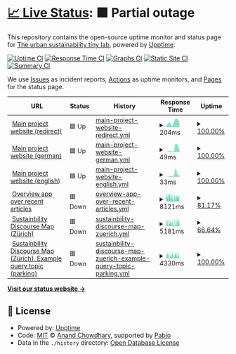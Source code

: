 # [📈 Live Status](https://urban-sustainability-lab-zurich.github.io/susdis_monitor): <!--live status--> **🟧 Partial outage**

This repository contains the open-source uptime monitor and status page for [The urban sustainability tiny lab](https://urban-sustainability-lab-zurich.github.io/susdis_monitor), powered by [Upptime](https://github.com/upptime/upptime).

[![Uptime CI](https://github.com/urban-sustainability-lab-zurich/susdis_monitor/workflows/Uptime%20CI/badge.svg)](https://github.com/urban-sustainability-lab-zurich/susdis_monitor/actions?query=workflow%3A%22Uptime+CI%22)
[![Response Time CI](https://github.com/urban-sustainability-lab-zurich/susdis_monitor/workflows/Response%20Time%20CI/badge.svg)](https://github.com/urban-sustainability-lab-zurich/susdis_monitor/actions?query=workflow%3A%22Response+Time+CI%22)
[![Graphs CI](https://github.com/urban-sustainability-lab-zurich/susdis_monitor/workflows/Graphs%20CI/badge.svg)](https://github.com/urban-sustainability-lab-zurich/susdis_monitor/actions?query=workflow%3A%22Graphs+CI%22)
[![Static Site CI](https://github.com/urban-sustainability-lab-zurich/susdis_monitor/workflows/Static%20Site%20CI/badge.svg)](https://github.com/urban-sustainability-lab-zurich/susdis_monitor/actions?query=workflow%3A%22Static+Site+CI%22)
[![Summary CI](https://github.com/urban-sustainability-lab-zurich/susdis_monitor/workflows/Summary%20CI/badge.svg)](https://github.com/urban-sustainability-lab-zurich/susdis_monitor/actions?query=workflow%3A%22Summary+CI%22)

We use [Issues](https://github.com/urban-sustainability-lab-zurich/susdis_monitor/issues) as incident reports, [Actions](https://github.com/urban-sustainability-lab-zurich/susdis_monitor/actions) as uptime monitors, and [Pages](https://urban-sustainability-lab-zurich.github.io/susdis_monitor) for the status page.

<!--start: status pages-->
<!-- This summary is generated by Upptime (https://github.com/upptime/upptime) -->
<!-- Do not edit this manually, your changes will be overwritten -->
<!-- prettier-ignore -->
| URL | Status | History | Response Time | Uptime |
| --- | ------ | ------- | ------------- | ------ |
| <img alt="" src="https://icons.duckduckgo.com/ip3/sustainability.discourses.ch.ico" height="13"> [Main project website (redirect)](https://sustainability.discourses.ch) | 🟩 Up | [main-project-website-redirect.yml](https://github.com/urban-sustainability-lab-zurich/susdis_monitor/commits/HEAD/history/main-project-website-redirect.yml) | <details><summary><img alt="Response time graph" src="./graphs/main-project-website-redirect/response-time-week.png" height="20"> 204ms</summary><br><a href="https://status.discourses.ch/history/main-project-website-redirect"><img alt="Response time 194" src="https://img.shields.io/endpoint?url=https%3A%2F%2Fraw.githubusercontent.com%2Furban-sustainability-lab-zurich%2Fsusdis_monitor%2FHEAD%2Fapi%2Fmain-project-website-redirect%2Fresponse-time.json"></a><br><a href="https://status.discourses.ch/history/main-project-website-redirect"><img alt="24-hour response time 211" src="https://img.shields.io/endpoint?url=https%3A%2F%2Fraw.githubusercontent.com%2Furban-sustainability-lab-zurich%2Fsusdis_monitor%2FHEAD%2Fapi%2Fmain-project-website-redirect%2Fresponse-time-day.json"></a><br><a href="https://status.discourses.ch/history/main-project-website-redirect"><img alt="7-day response time 204" src="https://img.shields.io/endpoint?url=https%3A%2F%2Fraw.githubusercontent.com%2Furban-sustainability-lab-zurich%2Fsusdis_monitor%2FHEAD%2Fapi%2Fmain-project-website-redirect%2Fresponse-time-week.json"></a><br><a href="https://status.discourses.ch/history/main-project-website-redirect"><img alt="30-day response time 221" src="https://img.shields.io/endpoint?url=https%3A%2F%2Fraw.githubusercontent.com%2Furban-sustainability-lab-zurich%2Fsusdis_monitor%2FHEAD%2Fapi%2Fmain-project-website-redirect%2Fresponse-time-month.json"></a><br><a href="https://status.discourses.ch/history/main-project-website-redirect"><img alt="1-year response time 199" src="https://img.shields.io/endpoint?url=https%3A%2F%2Fraw.githubusercontent.com%2Furban-sustainability-lab-zurich%2Fsusdis_monitor%2FHEAD%2Fapi%2Fmain-project-website-redirect%2Fresponse-time-year.json"></a></details> | <details><summary><a href="https://status.discourses.ch/history/main-project-website-redirect">100.00%</a></summary><a href="https://status.discourses.ch/history/main-project-website-redirect"><img alt="All-time uptime 100.00%" src="https://img.shields.io/endpoint?url=https%3A%2F%2Fraw.githubusercontent.com%2Furban-sustainability-lab-zurich%2Fsusdis_monitor%2FHEAD%2Fapi%2Fmain-project-website-redirect%2Fuptime.json"></a><br><a href="https://status.discourses.ch/history/main-project-website-redirect"><img alt="24-hour uptime 100.00%" src="https://img.shields.io/endpoint?url=https%3A%2F%2Fraw.githubusercontent.com%2Furban-sustainability-lab-zurich%2Fsusdis_monitor%2FHEAD%2Fapi%2Fmain-project-website-redirect%2Fuptime-day.json"></a><br><a href="https://status.discourses.ch/history/main-project-website-redirect"><img alt="7-day uptime 100.00%" src="https://img.shields.io/endpoint?url=https%3A%2F%2Fraw.githubusercontent.com%2Furban-sustainability-lab-zurich%2Fsusdis_monitor%2FHEAD%2Fapi%2Fmain-project-website-redirect%2Fuptime-week.json"></a><br><a href="https://status.discourses.ch/history/main-project-website-redirect"><img alt="30-day uptime 100.00%" src="https://img.shields.io/endpoint?url=https%3A%2F%2Fraw.githubusercontent.com%2Furban-sustainability-lab-zurich%2Fsusdis_monitor%2FHEAD%2Fapi%2Fmain-project-website-redirect%2Fuptime-month.json"></a><br><a href="https://status.discourses.ch/history/main-project-website-redirect"><img alt="1-year uptime 100.00%" src="https://img.shields.io/endpoint?url=https%3A%2F%2Fraw.githubusercontent.com%2Furban-sustainability-lab-zurich%2Fsusdis_monitor%2FHEAD%2Fapi%2Fmain-project-website-redirect%2Fuptime-year.json"></a></details>
| <img alt="" src="https://icons.duckduckgo.com/ip3/sustainability.discourses.ch.ico" height="13"> [Main project website (german)](https://sustainability.discourses.ch/de/) | 🟩 Up | [main-project-website-german.yml](https://github.com/urban-sustainability-lab-zurich/susdis_monitor/commits/HEAD/history/main-project-website-german.yml) | <details><summary><img alt="Response time graph" src="./graphs/main-project-website-german/response-time-week.png" height="20"> 49ms</summary><br><a href="https://status.discourses.ch/history/main-project-website-german"><img alt="Response time 48" src="https://img.shields.io/endpoint?url=https%3A%2F%2Fraw.githubusercontent.com%2Furban-sustainability-lab-zurich%2Fsusdis_monitor%2FHEAD%2Fapi%2Fmain-project-website-german%2Fresponse-time.json"></a><br><a href="https://status.discourses.ch/history/main-project-website-german"><img alt="24-hour response time 33" src="https://img.shields.io/endpoint?url=https%3A%2F%2Fraw.githubusercontent.com%2Furban-sustainability-lab-zurich%2Fsusdis_monitor%2FHEAD%2Fapi%2Fmain-project-website-german%2Fresponse-time-day.json"></a><br><a href="https://status.discourses.ch/history/main-project-website-german"><img alt="7-day response time 49" src="https://img.shields.io/endpoint?url=https%3A%2F%2Fraw.githubusercontent.com%2Furban-sustainability-lab-zurich%2Fsusdis_monitor%2FHEAD%2Fapi%2Fmain-project-website-german%2Fresponse-time-week.json"></a><br><a href="https://status.discourses.ch/history/main-project-website-german"><img alt="30-day response time 48" src="https://img.shields.io/endpoint?url=https%3A%2F%2Fraw.githubusercontent.com%2Furban-sustainability-lab-zurich%2Fsusdis_monitor%2FHEAD%2Fapi%2Fmain-project-website-german%2Fresponse-time-month.json"></a><br><a href="https://status.discourses.ch/history/main-project-website-german"><img alt="1-year response time 50" src="https://img.shields.io/endpoint?url=https%3A%2F%2Fraw.githubusercontent.com%2Furban-sustainability-lab-zurich%2Fsusdis_monitor%2FHEAD%2Fapi%2Fmain-project-website-german%2Fresponse-time-year.json"></a></details> | <details><summary><a href="https://status.discourses.ch/history/main-project-website-german">100.00%</a></summary><a href="https://status.discourses.ch/history/main-project-website-german"><img alt="All-time uptime 100.00%" src="https://img.shields.io/endpoint?url=https%3A%2F%2Fraw.githubusercontent.com%2Furban-sustainability-lab-zurich%2Fsusdis_monitor%2FHEAD%2Fapi%2Fmain-project-website-german%2Fuptime.json"></a><br><a href="https://status.discourses.ch/history/main-project-website-german"><img alt="24-hour uptime 100.00%" src="https://img.shields.io/endpoint?url=https%3A%2F%2Fraw.githubusercontent.com%2Furban-sustainability-lab-zurich%2Fsusdis_monitor%2FHEAD%2Fapi%2Fmain-project-website-german%2Fuptime-day.json"></a><br><a href="https://status.discourses.ch/history/main-project-website-german"><img alt="7-day uptime 100.00%" src="https://img.shields.io/endpoint?url=https%3A%2F%2Fraw.githubusercontent.com%2Furban-sustainability-lab-zurich%2Fsusdis_monitor%2FHEAD%2Fapi%2Fmain-project-website-german%2Fuptime-week.json"></a><br><a href="https://status.discourses.ch/history/main-project-website-german"><img alt="30-day uptime 100.00%" src="https://img.shields.io/endpoint?url=https%3A%2F%2Fraw.githubusercontent.com%2Furban-sustainability-lab-zurich%2Fsusdis_monitor%2FHEAD%2Fapi%2Fmain-project-website-german%2Fuptime-month.json"></a><br><a href="https://status.discourses.ch/history/main-project-website-german"><img alt="1-year uptime 100.00%" src="https://img.shields.io/endpoint?url=https%3A%2F%2Fraw.githubusercontent.com%2Furban-sustainability-lab-zurich%2Fsusdis_monitor%2FHEAD%2Fapi%2Fmain-project-website-german%2Fuptime-year.json"></a></details>
| <img alt="" src="https://icons.duckduckgo.com/ip3/sustainability.discourses.ch.ico" height="13"> [Main project website (english)](https://sustainability.discourses.ch/en/) | 🟩 Up | [main-project-website-english.yml](https://github.com/urban-sustainability-lab-zurich/susdis_monitor/commits/HEAD/history/main-project-website-english.yml) | <details><summary><img alt="Response time graph" src="./graphs/main-project-website-english/response-time-week.png" height="20"> 33ms</summary><br><a href="https://status.discourses.ch/history/main-project-website-english"><img alt="Response time 46" src="https://img.shields.io/endpoint?url=https%3A%2F%2Fraw.githubusercontent.com%2Furban-sustainability-lab-zurich%2Fsusdis_monitor%2FHEAD%2Fapi%2Fmain-project-website-english%2Fresponse-time.json"></a><br><a href="https://status.discourses.ch/history/main-project-website-english"><img alt="24-hour response time 25" src="https://img.shields.io/endpoint?url=https%3A%2F%2Fraw.githubusercontent.com%2Furban-sustainability-lab-zurich%2Fsusdis_monitor%2FHEAD%2Fapi%2Fmain-project-website-english%2Fresponse-time-day.json"></a><br><a href="https://status.discourses.ch/history/main-project-website-english"><img alt="7-day response time 33" src="https://img.shields.io/endpoint?url=https%3A%2F%2Fraw.githubusercontent.com%2Furban-sustainability-lab-zurich%2Fsusdis_monitor%2FHEAD%2Fapi%2Fmain-project-website-english%2Fresponse-time-week.json"></a><br><a href="https://status.discourses.ch/history/main-project-website-english"><img alt="30-day response time 42" src="https://img.shields.io/endpoint?url=https%3A%2F%2Fraw.githubusercontent.com%2Furban-sustainability-lab-zurich%2Fsusdis_monitor%2FHEAD%2Fapi%2Fmain-project-website-english%2Fresponse-time-month.json"></a><br><a href="https://status.discourses.ch/history/main-project-website-english"><img alt="1-year response time 47" src="https://img.shields.io/endpoint?url=https%3A%2F%2Fraw.githubusercontent.com%2Furban-sustainability-lab-zurich%2Fsusdis_monitor%2FHEAD%2Fapi%2Fmain-project-website-english%2Fresponse-time-year.json"></a></details> | <details><summary><a href="https://status.discourses.ch/history/main-project-website-english">100.00%</a></summary><a href="https://status.discourses.ch/history/main-project-website-english"><img alt="All-time uptime 100.00%" src="https://img.shields.io/endpoint?url=https%3A%2F%2Fraw.githubusercontent.com%2Furban-sustainability-lab-zurich%2Fsusdis_monitor%2FHEAD%2Fapi%2Fmain-project-website-english%2Fuptime.json"></a><br><a href="https://status.discourses.ch/history/main-project-website-english"><img alt="24-hour uptime 100.00%" src="https://img.shields.io/endpoint?url=https%3A%2F%2Fraw.githubusercontent.com%2Furban-sustainability-lab-zurich%2Fsusdis_monitor%2FHEAD%2Fapi%2Fmain-project-website-english%2Fuptime-day.json"></a><br><a href="https://status.discourses.ch/history/main-project-website-english"><img alt="7-day uptime 100.00%" src="https://img.shields.io/endpoint?url=https%3A%2F%2Fraw.githubusercontent.com%2Furban-sustainability-lab-zurich%2Fsusdis_monitor%2FHEAD%2Fapi%2Fmain-project-website-english%2Fuptime-week.json"></a><br><a href="https://status.discourses.ch/history/main-project-website-english"><img alt="30-day uptime 100.00%" src="https://img.shields.io/endpoint?url=https%3A%2F%2Fraw.githubusercontent.com%2Furban-sustainability-lab-zurich%2Fsusdis_monitor%2FHEAD%2Fapi%2Fmain-project-website-english%2Fuptime-month.json"></a><br><a href="https://status.discourses.ch/history/main-project-website-english"><img alt="1-year uptime 100.00%" src="https://img.shields.io/endpoint?url=https%3A%2F%2Fraw.githubusercontent.com%2Furban-sustainability-lab-zurich%2Fsusdis_monitor%2FHEAD%2Fapi%2Fmain-project-website-english%2Fuptime-year.json"></a></details>
| <img alt="" src="https://icons.duckduckgo.com/ip3/simple.sustainability.discourses.ch.ico" height="13"> [Overview app over recent articles](https://simple.sustainability.discourses.ch) | 🟥 Down | [overview-app-over-recent-articles.yml](https://github.com/urban-sustainability-lab-zurich/susdis_monitor/commits/HEAD/history/overview-app-over-recent-articles.yml) | <details><summary><img alt="Response time graph" src="./graphs/overview-app-over-recent-articles/response-time-week.png" height="20"> 8121ms</summary><br><a href="https://status.discourses.ch/history/overview-app-over-recent-articles"><img alt="Response time 2366" src="https://img.shields.io/endpoint?url=https%3A%2F%2Fraw.githubusercontent.com%2Furban-sustainability-lab-zurich%2Fsusdis_monitor%2FHEAD%2Fapi%2Foverview-app-over-recent-articles%2Fresponse-time.json"></a><br><a href="https://status.discourses.ch/history/overview-app-over-recent-articles"><img alt="24-hour response time 7262" src="https://img.shields.io/endpoint?url=https%3A%2F%2Fraw.githubusercontent.com%2Furban-sustainability-lab-zurich%2Fsusdis_monitor%2FHEAD%2Fapi%2Foverview-app-over-recent-articles%2Fresponse-time-day.json"></a><br><a href="https://status.discourses.ch/history/overview-app-over-recent-articles"><img alt="7-day response time 8121" src="https://img.shields.io/endpoint?url=https%3A%2F%2Fraw.githubusercontent.com%2Furban-sustainability-lab-zurich%2Fsusdis_monitor%2FHEAD%2Fapi%2Foverview-app-over-recent-articles%2Fresponse-time-week.json"></a><br><a href="https://status.discourses.ch/history/overview-app-over-recent-articles"><img alt="30-day response time 5659" src="https://img.shields.io/endpoint?url=https%3A%2F%2Fraw.githubusercontent.com%2Furban-sustainability-lab-zurich%2Fsusdis_monitor%2FHEAD%2Fapi%2Foverview-app-over-recent-articles%2Fresponse-time-month.json"></a><br><a href="https://status.discourses.ch/history/overview-app-over-recent-articles"><img alt="1-year response time 2366" src="https://img.shields.io/endpoint?url=https%3A%2F%2Fraw.githubusercontent.com%2Furban-sustainability-lab-zurich%2Fsusdis_monitor%2FHEAD%2Fapi%2Foverview-app-over-recent-articles%2Fresponse-time-year.json"></a></details> | <details><summary><a href="https://status.discourses.ch/history/overview-app-over-recent-articles">81.17%</a></summary><a href="https://status.discourses.ch/history/overview-app-over-recent-articles"><img alt="All-time uptime 99.40%" src="https://img.shields.io/endpoint?url=https%3A%2F%2Fraw.githubusercontent.com%2Furban-sustainability-lab-zurich%2Fsusdis_monitor%2FHEAD%2Fapi%2Foverview-app-over-recent-articles%2Fuptime.json"></a><br><a href="https://status.discourses.ch/history/overview-app-over-recent-articles"><img alt="24-hour uptime 75.68%" src="https://img.shields.io/endpoint?url=https%3A%2F%2Fraw.githubusercontent.com%2Furban-sustainability-lab-zurich%2Fsusdis_monitor%2FHEAD%2Fapi%2Foverview-app-over-recent-articles%2Fuptime-day.json"></a><br><a href="https://status.discourses.ch/history/overview-app-over-recent-articles"><img alt="7-day uptime 81.17%" src="https://img.shields.io/endpoint?url=https%3A%2F%2Fraw.githubusercontent.com%2Furban-sustainability-lab-zurich%2Fsusdis_monitor%2FHEAD%2Fapi%2Foverview-app-over-recent-articles%2Fuptime-week.json"></a><br><a href="https://status.discourses.ch/history/overview-app-over-recent-articles"><img alt="30-day uptime 93.00%" src="https://img.shields.io/endpoint?url=https%3A%2F%2Fraw.githubusercontent.com%2Furban-sustainability-lab-zurich%2Fsusdis_monitor%2FHEAD%2Fapi%2Foverview-app-over-recent-articles%2Fuptime-month.json"></a><br><a href="https://status.discourses.ch/history/overview-app-over-recent-articles"><img alt="1-year uptime 99.40%" src="https://img.shields.io/endpoint?url=https%3A%2F%2Fraw.githubusercontent.com%2Furban-sustainability-lab-zurich%2Fsusdis_monitor%2FHEAD%2Fapi%2Foverview-app-over-recent-articles%2Fuptime-year.json"></a></details>
| <img alt="" src="https://icons.duckduckgo.com/ip3/zuerich.sustainability.discourses.ch.ico" height="13"> [Sustainbility Discourse Map (Zürich)](https://zuerich.sustainability.discourses.ch) | 🟥 Down | [sustainbility-discourse-map-zuerich.yml](https://github.com/urban-sustainability-lab-zurich/susdis_monitor/commits/HEAD/history/sustainbility-discourse-map-zuerich.yml) | <details><summary><img alt="Response time graph" src="./graphs/sustainbility-discourse-map-zuerich/response-time-week.png" height="20"> 5181ms</summary><br><a href="https://status.discourses.ch/history/sustainbility-discourse-map-zuerich"><img alt="Response time 2706" src="https://img.shields.io/endpoint?url=https%3A%2F%2Fraw.githubusercontent.com%2Furban-sustainability-lab-zurich%2Fsusdis_monitor%2FHEAD%2Fapi%2Fsustainbility-discourse-map-zuerich%2Fresponse-time.json"></a><br><a href="https://status.discourses.ch/history/sustainbility-discourse-map-zuerich"><img alt="24-hour response time 5457" src="https://img.shields.io/endpoint?url=https%3A%2F%2Fraw.githubusercontent.com%2Furban-sustainability-lab-zurich%2Fsusdis_monitor%2FHEAD%2Fapi%2Fsustainbility-discourse-map-zuerich%2Fresponse-time-day.json"></a><br><a href="https://status.discourses.ch/history/sustainbility-discourse-map-zuerich"><img alt="7-day response time 5181" src="https://img.shields.io/endpoint?url=https%3A%2F%2Fraw.githubusercontent.com%2Furban-sustainability-lab-zurich%2Fsusdis_monitor%2FHEAD%2Fapi%2Fsustainbility-discourse-map-zuerich%2Fresponse-time-week.json"></a><br><a href="https://status.discourses.ch/history/sustainbility-discourse-map-zuerich"><img alt="30-day response time 4707" src="https://img.shields.io/endpoint?url=https%3A%2F%2Fraw.githubusercontent.com%2Furban-sustainability-lab-zurich%2Fsusdis_monitor%2FHEAD%2Fapi%2Fsustainbility-discourse-map-zuerich%2Fresponse-time-month.json"></a><br><a href="https://status.discourses.ch/history/sustainbility-discourse-map-zuerich"><img alt="1-year response time 3038" src="https://img.shields.io/endpoint?url=https%3A%2F%2Fraw.githubusercontent.com%2Furban-sustainability-lab-zurich%2Fsusdis_monitor%2FHEAD%2Fapi%2Fsustainbility-discourse-map-zuerich%2Fresponse-time-year.json"></a></details> | <details><summary><a href="https://status.discourses.ch/history/sustainbility-discourse-map-zuerich">66.64%</a></summary><a href="https://status.discourses.ch/history/sustainbility-discourse-map-zuerich"><img alt="All-time uptime 99.59%" src="https://img.shields.io/endpoint?url=https%3A%2F%2Fraw.githubusercontent.com%2Furban-sustainability-lab-zurich%2Fsusdis_monitor%2FHEAD%2Fapi%2Fsustainbility-discourse-map-zuerich%2Fuptime.json"></a><br><a href="https://status.discourses.ch/history/sustainbility-discourse-map-zuerich"><img alt="24-hour uptime 72.00%" src="https://img.shields.io/endpoint?url=https%3A%2F%2Fraw.githubusercontent.com%2Furban-sustainability-lab-zurich%2Fsusdis_monitor%2FHEAD%2Fapi%2Fsustainbility-discourse-map-zuerich%2Fuptime-day.json"></a><br><a href="https://status.discourses.ch/history/sustainbility-discourse-map-zuerich"><img alt="7-day uptime 66.64%" src="https://img.shields.io/endpoint?url=https%3A%2F%2Fraw.githubusercontent.com%2Furban-sustainability-lab-zurich%2Fsusdis_monitor%2FHEAD%2Fapi%2Fsustainbility-discourse-map-zuerich%2Fuptime-week.json"></a><br><a href="https://status.discourses.ch/history/sustainbility-discourse-map-zuerich"><img alt="30-day uptime 91.80%" src="https://img.shields.io/endpoint?url=https%3A%2F%2Fraw.githubusercontent.com%2Furban-sustainability-lab-zurich%2Fsusdis_monitor%2FHEAD%2Fapi%2Fsustainbility-discourse-map-zuerich%2Fuptime-month.json"></a><br><a href="https://status.discourses.ch/history/sustainbility-discourse-map-zuerich"><img alt="1-year uptime 99.32%" src="https://img.shields.io/endpoint?url=https%3A%2F%2Fraw.githubusercontent.com%2Furban-sustainability-lab-zurich%2Fsusdis_monitor%2FHEAD%2Fapi%2Fsustainbility-discourse-map-zuerich%2Fuptime-year.json"></a></details>
| <img alt="" src="https://icons.duckduckgo.com/ip3/zuerich.sustainability.discourses.ch.ico" height="13"> [Sustainbility Discourse Map (Zürich), Example query topic (parking)](https://zuerich.sustainability.discourses.ch/topic/PRK) | 🟥 Down | [sustainbility-discourse-map-zuerich-example-query-topic-parking.yml](https://github.com/urban-sustainability-lab-zurich/susdis_monitor/commits/HEAD/history/sustainbility-discourse-map-zuerich-example-query-topic-parking.yml) | <details><summary><img alt="Response time graph" src="./graphs/sustainbility-discourse-map-zuerich-example-query-topic-parking/response-time-week.png" height="20"> 4330ms</summary><br><a href="https://status.discourses.ch/history/sustainbility-discourse-map-zuerich-example-query-topic-parking"><img alt="Response time 1928" src="https://img.shields.io/endpoint?url=https%3A%2F%2Fraw.githubusercontent.com%2Furban-sustainability-lab-zurich%2Fsusdis_monitor%2FHEAD%2Fapi%2Fsustainbility-discourse-map-zuerich-example-query-topic-parking%2Fresponse-time.json"></a><br><a href="https://status.discourses.ch/history/sustainbility-discourse-map-zuerich-example-query-topic-parking"><img alt="24-hour response time 4407" src="https://img.shields.io/endpoint?url=https%3A%2F%2Fraw.githubusercontent.com%2Furban-sustainability-lab-zurich%2Fsusdis_monitor%2FHEAD%2Fapi%2Fsustainbility-discourse-map-zuerich-example-query-topic-parking%2Fresponse-time-day.json"></a><br><a href="https://status.discourses.ch/history/sustainbility-discourse-map-zuerich-example-query-topic-parking"><img alt="7-day response time 4330" src="https://img.shields.io/endpoint?url=https%3A%2F%2Fraw.githubusercontent.com%2Furban-sustainability-lab-zurich%2Fsusdis_monitor%2FHEAD%2Fapi%2Fsustainbility-discourse-map-zuerich-example-query-topic-parking%2Fresponse-time-week.json"></a><br><a href="https://status.discourses.ch/history/sustainbility-discourse-map-zuerich-example-query-topic-parking"><img alt="30-day response time 3767" src="https://img.shields.io/endpoint?url=https%3A%2F%2Fraw.githubusercontent.com%2Furban-sustainability-lab-zurich%2Fsusdis_monitor%2FHEAD%2Fapi%2Fsustainbility-discourse-map-zuerich-example-query-topic-parking%2Fresponse-time-month.json"></a><br><a href="https://status.discourses.ch/history/sustainbility-discourse-map-zuerich-example-query-topic-parking"><img alt="1-year response time 2229" src="https://img.shields.io/endpoint?url=https%3A%2F%2Fraw.githubusercontent.com%2Furban-sustainability-lab-zurich%2Fsusdis_monitor%2FHEAD%2Fapi%2Fsustainbility-discourse-map-zuerich-example-query-topic-parking%2Fresponse-time-year.json"></a></details> | <details><summary><a href="https://status.discourses.ch/history/sustainbility-discourse-map-zuerich-example-query-topic-parking">100.00%</a></summary><a href="https://status.discourses.ch/history/sustainbility-discourse-map-zuerich-example-query-topic-parking"><img alt="All-time uptime 100.00%" src="https://img.shields.io/endpoint?url=https%3A%2F%2Fraw.githubusercontent.com%2Furban-sustainability-lab-zurich%2Fsusdis_monitor%2FHEAD%2Fapi%2Fsustainbility-discourse-map-zuerich-example-query-topic-parking%2Fuptime.json"></a><br><a href="https://status.discourses.ch/history/sustainbility-discourse-map-zuerich-example-query-topic-parking"><img alt="24-hour uptime 100.00%" src="https://img.shields.io/endpoint?url=https%3A%2F%2Fraw.githubusercontent.com%2Furban-sustainability-lab-zurich%2Fsusdis_monitor%2FHEAD%2Fapi%2Fsustainbility-discourse-map-zuerich-example-query-topic-parking%2Fuptime-day.json"></a><br><a href="https://status.discourses.ch/history/sustainbility-discourse-map-zuerich-example-query-topic-parking"><img alt="7-day uptime 100.00%" src="https://img.shields.io/endpoint?url=https%3A%2F%2Fraw.githubusercontent.com%2Furban-sustainability-lab-zurich%2Fsusdis_monitor%2FHEAD%2Fapi%2Fsustainbility-discourse-map-zuerich-example-query-topic-parking%2Fuptime-week.json"></a><br><a href="https://status.discourses.ch/history/sustainbility-discourse-map-zuerich-example-query-topic-parking"><img alt="30-day uptime 100.00%" src="https://img.shields.io/endpoint?url=https%3A%2F%2Fraw.githubusercontent.com%2Furban-sustainability-lab-zurich%2Fsusdis_monitor%2FHEAD%2Fapi%2Fsustainbility-discourse-map-zuerich-example-query-topic-parking%2Fuptime-month.json"></a><br><a href="https://status.discourses.ch/history/sustainbility-discourse-map-zuerich-example-query-topic-parking"><img alt="1-year uptime 100.00%" src="https://img.shields.io/endpoint?url=https%3A%2F%2Fraw.githubusercontent.com%2Furban-sustainability-lab-zurich%2Fsusdis_monitor%2FHEAD%2Fapi%2Fsustainbility-discourse-map-zuerich-example-query-topic-parking%2Fuptime-year.json"></a></details>

<!--end: status pages-->

[**Visit our status website →**](https://urban-sustainability-lab-zurich.github.io/susdis_monitor)

## 📄 License

- Powered by: [Upptime](https://github.com/upptime/upptime)
- Code: [MIT](./LICENSE) © [Anand Chowdhary](https://anandchowdhary.com), supported by [Pabio](https://pabio.com)
- Data in the `./history` directory: [Open Database License](https://opendatacommons.org/licenses/odbl/1-0/)
